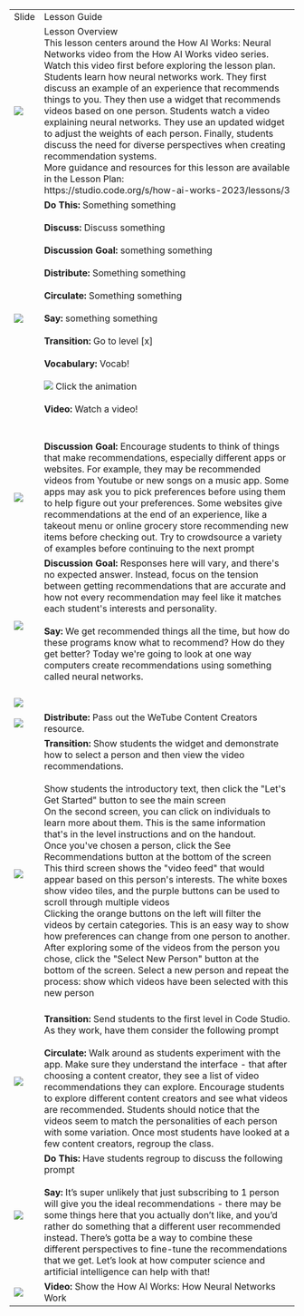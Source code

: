 <html><head><title>Slides and Notes</title></head><body><table><tr><td>Slide</td><td>Lesson Guide</td></tr><tr><td><img src="https://dancodedotorg.github.io/testing-slides/1xhJPAA3hXt4G7M1oQ96jTnxmZd9i0gJwxJiD1XVLW4Y/slide0.png"></td><td>Lesson Overview<br />This lesson centers around the How AI Works: Neural Networks video from the How AI Works video series. Watch this video first before exploring the lesson plan.<br />Students learn how neural networks work. They first discuss an example of an experience that recommends things to you. They then use a widget that recommends videos based on one person. Students watch a video explaining neural networks. They use an updated widget to adjust the weights of each person. Finally, students discuss the need for diverse perspectives when creating recommendation systems.<br />More guidance and resources for this lesson are available in the Lesson Plan:<br />https://studio.code.org/s/how-ai-works-2023/lessons/3 <br /></td></tr><tr><td><img src="https://dancodedotorg.github.io/testing-slides/1xhJPAA3hXt4G7M1oQ96jTnxmZd9i0gJwxJiD1XVLW4Y/slide1.png"></td><td><i class="fa fa-check-square-o" aria-hidden="true"></i> <strong>Do This:</strong> Something something<br /><br /><i class="fa fa-comments" aria-hidden="true"></i> <strong>Discuss:</strong> Discuss something<br /><br /><i class="fa fa-lightbulb-o" aria-hidden="true"></i> <strong>Discussion Goal:</strong> something something<br /><br /><i class="fa fa-file-text-o" aria-hidden="true"></i> <strong>Distribute:</strong> Something something<br /><br /><i class="fa fa-refresh" aria-hidden="true"></i> <strong>Circulate:</strong> Something something<br /><br /><i class="fa fa-microphone" aria-hidden="true"></i> <strong>Say:</strong> something something<br /><br /><i class="fa fa-desktop" aria-hidden="true"></i> <strong>Transition:</strong> Go to level [x]<br /><br /><i class="fa fa-pencil" aria-hidden="true"></i> <strong>Vocabulary:</strong> Vocab!<br /><br /><img src="https://curriculum.code.org/media/uploads/animation.png" /> Click the animation<br /><br /><i class="fa fa-video-camera" aria-hidden="true"></i> <strong>Video:</strong> Watch a video!<br /><br /><br /></td></tr><tr><td><img src="https://dancodedotorg.github.io/testing-slides/1xhJPAA3hXt4G7M1oQ96jTnxmZd9i0gJwxJiD1XVLW4Y/slide2.png"></td><td><i class="fa fa-lightbulb-o" aria-hidden="true"></i> <strong>Discussion Goal:</strong> Encourage students to think of things that make recommendations, especially different apps or websites. For example, they may be recommended videos from Youtube or new songs on a music app. Some apps may ask you to pick preferences before using them to help figure out your preferences. Some websites give recommendations at the end of an experience, like a takeout menu or online grocery store recommending new items before checking out. Try to crowdsource a variety of examples before continuing to the next prompt<br /></td></tr><tr><td><img src="https://dancodedotorg.github.io/testing-slides/1xhJPAA3hXt4G7M1oQ96jTnxmZd9i0gJwxJiD1XVLW4Y/slide3.png"></td><td><i class="fa fa-lightbulb-o" aria-hidden="true"></i> <strong>Discussion Goal:</strong> Responses here will vary, and there's no expected answer. Instead, focus on the tension between getting recommendations that are accurate and how not every recommendation may feel like it matches each student's interests and personality.<br /><br /><i class="fa fa-microphone" aria-hidden="true"></i> <strong>Say:</strong> We get recommended things all the time, but how do these programs know what to recommend? How do they get better? Today we're going to look at one way computers create recommendations using something called neural networks.<br /><br /></td></tr><tr><td><img src="https://dancodedotorg.github.io/testing-slides/1xhJPAA3hXt4G7M1oQ96jTnxmZd9i0gJwxJiD1XVLW4Y/slide4.png"></td><td><br /></td></tr><tr><td><img src="https://dancodedotorg.github.io/testing-slides/1xhJPAA3hXt4G7M1oQ96jTnxmZd9i0gJwxJiD1XVLW4Y/slide5.png"></td><td><i class="fa fa-file-text-o" aria-hidden="true"></i> <strong>Distribute:</strong> Pass out the WeTube Content Creators resource.<br /></td></tr><tr><td><img src="https://dancodedotorg.github.io/testing-slides/1xhJPAA3hXt4G7M1oQ96jTnxmZd9i0gJwxJiD1XVLW4Y/slide6.png"></td><td><i class="fa fa-desktop" aria-hidden="true"></i> <strong>Transition:</strong> Show students the widget and demonstrate how to select a person and then view the video recommendations.<br /><br />Show students the introductory text, then click the "Let's Get Started" button to see the main screen<br />On the second screen, you can click on individuals to learn more about them. This is the same information that's in the level instructions and on the handout.<br />Once you've chosen a person, click the See Recommendations button at the bottom of the screen<br />This third screen shows the "video feed" that would appear based on this person's interests. The white boxes show video tiles, and the purple buttons can be used to scroll through multiple videos<br />Clicking the orange buttons on the left will filter the videos by certain categories. This is an easy way to show how preferences can change from one person to another.<br />After exploring some of the videos from the person you chose, click the "Select New Person" button at the bottom of the screen. Select a new person and repeat the process: show which videos have been selected with this new person<br /><br /></td></tr><tr><td><img src="https://dancodedotorg.github.io/testing-slides/1xhJPAA3hXt4G7M1oQ96jTnxmZd9i0gJwxJiD1XVLW4Y/slide7.png"></td><td><i class="fa fa-desktop" aria-hidden="true"></i> <strong>Transition:</strong> Send students to the first level in Code Studio. As they work, have them consider the following prompt<br /><br /><i class="fa fa-refresh" aria-hidden="true"></i> <strong>Circulate:</strong> Walk around as students experiment with the app. Make sure they understand the interface - that after choosing a content creator, they see a list of video recommendations they can explore. Encourage students to explore different content creators and see what videos are recommended. Students should notice that the videos seem to match the personalities of each person with some variation. Once most students have looked at a few content creators, regroup the class.<br /></td></tr><tr><td><img src="https://dancodedotorg.github.io/testing-slides/1xhJPAA3hXt4G7M1oQ96jTnxmZd9i0gJwxJiD1XVLW4Y/slide8.png"></td><td><i class="fa fa-check-square-o" aria-hidden="true"></i> <strong>Do This:</strong> Have students regroup to discuss the following prompt<br /><br /><i class="fa fa-microphone" aria-hidden="true"></i> <strong>Say:</strong> It’s super unlikely that just subscribing to 1 person will give you the ideal recommendations - there may be some things here that you actually don’t like, and you’d rather do something that a different user recommended instead. There’s gotta be a way to combine these different perspectives to fine-tune the recommendations that we get. Let’s look at how computer science and artificial intelligence can help with that!<br /></td></tr><tr><td><img src="https://dancodedotorg.github.io/testing-slides/1xhJPAA3hXt4G7M1oQ96jTnxmZd9i0gJwxJiD1XVLW4Y/slide9.png"></td><td><i class="fa fa-video-camera" aria-hidden="true"></i> <strong>Video:</strong> Show the How AI Works: How Neural Networks Work<br /></td></tr></table></body></html>